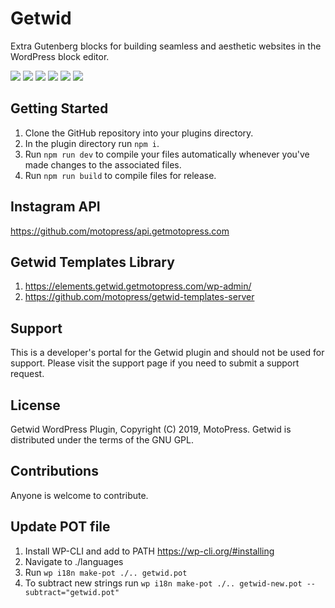 # Getwid
Extra Gutenberg blocks for building seamless and aesthetic websites in the WordPress block editor.

![](https://img.shields.io/wordpress/plugin/v/getwid)
![](https://img.shields.io/wordpress/plugin/wp-version/getwid)
![](https://img.shields.io/wordpress/plugin/dd/getwid)
![](https://img.shields.io/wordpress/plugin/installs/getwid)
![](https://img.shields.io/wordpress/plugin/rating/getwid)
![](https://img.shields.io/badge/license-GPL--2.0%2B-blue.svg?style=flat)

## Getting Started
1. Clone the GitHub repository into your plugins directory.
1. In the plugin directory run `npm i`.
1. Run `npm run dev` to compile your files automatically whenever you've made changes to the associated files.
1. Run `npm run build` to compile files for release.

## Instagram API
https://github.com/motopress/api.getmotopress.com

## Getwid Templates Library
1. https://elements.getwid.getmotopress.com/wp-admin/
1. https://github.com/motopress/getwid-templates-server

## Support
This is a developer's portal for the Getwid plugin and should not be used for support. Please visit the support page if you need to submit a support request.

## License
Getwid WordPress Plugin, Copyright (C) 2019, MotoPress.
Getwid is distributed under the terms of the GNU GPL.

## Contributions
Anyone is welcome to contribute.

## Update POT file
1. Install WP-CLI and add to PATH https://wp-cli.org/#installing
1. Navigate to ./languages
1. Run `wp i18n make-pot ./.. getwid.pot`
1. To subtract new strings run `wp i18n make-pot ./.. getwid-new.pot --subtract="getwid.pot"`

